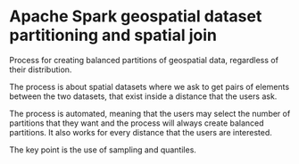 # Apache Spark geospatial dataset partitioning and spatial join
Process for creating balanced partitions of geospatial data, regardless of their distribution.

The process is about spatial datasets where we ask to get pairs of elements between the two datasets, that exist inside a distance that the users ask.

The process is automated, meaning that the users may select the number of partitions that they want and the process will always create balanced partitions. It also works for every distance that the users are interested.

The key point is the use of sampling and quantiles.
